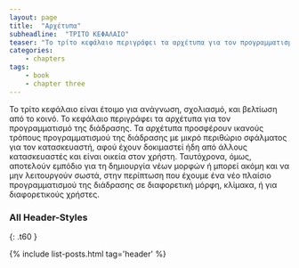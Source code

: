 ```yaml
---
layout: page
title:  "Αρχέτυπα"
subheadline:  "ΤΡΙΤΟ ΚΕΦΑΛΑΙΟ"
teaser: "Το τρίτο κεφάλαιο περιγράφει τα αρχέτυπα για τον προγραμματισμό της διάδρασης"
categories:
    - chapters
tags:
    - book
    - chapter three
---
```


Το τρίτο κεφάλαιο είναι έτοιμο για ανάγνωση, σχολιασμό, και βελτίωση από το κοινό. Το κεφάλαιο περιγράφει τα αρχέτυπα για τον προγραμματισμό της διάδρασης. Τα αρχέτυπα προσφέρουν ικανούς τρόπους προγραμματισμού της διάδρασης με μικρό περιθώριο σφάλματος για τον κατασκευαστή, αφού έχουν δοκιμαστεί ήδη από άλλους κατασκευαστές και είναι οικεία στον χρήστη. Ταυτόχρονα, όμως, αποτελούν εμπόδιο για τη δημιουργία νέων μορφών ή μπορεί ακόμη και να μην λειτουργούν σωστά, στην περίπτωση που έχουμε ένα νέο πλαίσιο προγραμματισμού της διάδρασης σε διαφορετική μόρφη, κλίμακα, ή για διαφορετικούς χρήστες.

### All Header-Styles
{: .t60 }

{% include list-posts.html tag='header' %}

